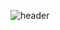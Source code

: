 ![header](https://capsule-render.vercel.app/api?type=waving&color=random&height=150&section=header&text=갓생%20일기&fontSize=70)<br>

